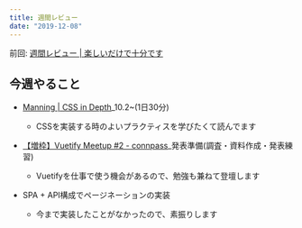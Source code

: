```yaml
---
title: 週間レビュー
date: "2019-12-08"
---
```


前回: [週間レビュー | 楽しいだけで十分です](https://yinm.info/20191201/)

## 今週やること

- [Manning | CSS in Depth](https://www.manning.com/books/css-in-depth)_10.2~(1日30分)
  - CSSを実装する時のよいプラクティスを学びたくて読んでます

- [【増枠】Vuetify Meetup #2 - connpass](https://vuetify-meetup.connpass.com/event/156488/)_発表準備(調査・資料作成・発表練習)
  - Vuetifyを仕事で使う機会があるので、勉強も兼ねて登壇します

- SPA + API構成でページネーションの実装
  - 今まで実装したことがなかったので、素振りします
